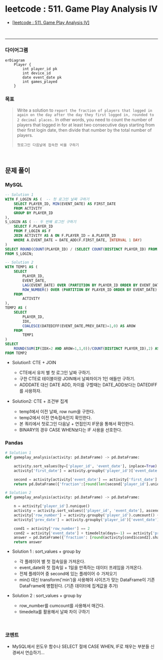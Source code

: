 # leetcode : 511. Game Play Analysis IV
* [[leetcode : 511. Game Play Analysis IV]](https://leetcode.com/problems/game-play-analysis-iv/description/)
<br>

---

### **다이어그램**
```mermaid
erDiagram
    Player {
        int player_id pk
        int device_id
        date event_date pk
        int games_played
    }
```

### **목표**
> Write a solution to `report the fraction of players that logged in again on the day after the day they first logged in, rounded to 2 decimal places.` In other words, you need to count the number of players that logged in for at least two consecutive days starting from their first login date, then divide that number by the total number of players.
>
> `첫로그인 다음날에 접속한 비율 구하기`

<br>

## 문제 풀이

### **MySQL**
```SQL
-- Solution 1
WITH F_LOGIN AS (  -- 첫 로그인 날짜 구하기
    SELECT PLAYER_ID, MIN(EVENT_DATE) AS FIRST_DATE
    FROM ACTIVITY
    GROUP BY PLAYER_ID
),
S_LOGIN AS ( -- 두 번째 로그인 구하기
    SELECT F.PLAYER_ID
    FROM F_LOGIN AS F
    JOIN ACTIVITY AS A ON F.PLAYER_ID = A.PLAYER_ID
    WHERE A.EVENT_DATE = DATE_ADD(F.FIRST_DATE, INTERVAL 1 DAY)
)
SELECT ROUND(COUNT(PLAYER_ID) / (SELECT COUNT(DISTINCT PLAYER_ID) FROM ACTIVITY), 2) AS FRACTION
FROM S_LOGIN;

-- Solution 2
WITH TEMP1 AS (
    SELECT
        PLAYER_ID,
        EVENT_DATE,
        LAG(EVENT_DATE) OVER (PARTITION BY PLAYER_ID ORDER BY EVENT_DATE) AS PREV_DATE,
        ROW_NUMBER() OVER (PARTITION BY PLAYER_ID ORDER BY EVENT_DATE) AS IDX
    FROM
        ACTIVITY
),
TEMP2 AS (
    SELECT
        PLAYER_ID,
        IDX,
        COALESCE(DATEDIFF(EVENT_DATE,PREV_DATE)=1,0) AS AROW
    FROM
        TEMP1
)
SELECT 
    ROUND(SUM(IF(IDX=2 AND AROW=1,1,0))/COUNT(DISTINCT PLAYER_ID),2) AS FRACTION
FROM TEMP2
```

* Solution1: CTE + JOIN
  * CTE에서 유저 별 첫 로그인 날짜 구하기.
  * 구한 CTE로 테이블이랑 JOIN해서 날짜차이가 1인 애들만 구하기.
  * ADDDATE 대신 DATE ADD, 차이를 구할때는 DATE_ADD보다는 DATEDIFF를 사용하자.
  
* Solution2: CTE + 조건부 집계
  * temp1에서 이전 날짜, row num을 구한다.
  * temp2에서 이전 연속접속인지 확인한다.
  * 본 쿼리에서 첫로그인 다음날 + 연접인지 IF문을 통해서 확인한다.
  * BINARY의 경우 CASE WHEN보다는 IF 사용을 선호한다.

### **Pandas**
```python
# Solution 1
def gameplay_analysis(activity: pd.DataFrame) -> pd.DataFrame:

    activity.sort_values(by=['player_id', 'event_date'], inplace=True)
    activity['first_date'] = activity.groupby('player_id')['event_date'].transform('min')

    second = activity[activity['event_date'] == activity['first_date'] + timedelta(days=1)]
    return pd.DataFrame({'fraction':[round(len(second['player_id'].unique())/len(activity['player_id'].unique()),2)]})

# Solution 2
def gameplay_analysis(activity: pd.DataFrame) -> pd.DataFrame:

    n = activity['player_id'].nunique()
    activity = activity.sort_values(['player_id', 'event_date'], ascending=True)
    activity['row_number'] = activity.groupby('player_id').cumcount() + 1
    activity['prev_date'] = activity.groupby('player_id')['event_date'].shift(1)

    cond1 = activity['row_number'] == 2
    cond2 = activity['event_date'] + timedelta(days=-1) == activity['prev_date']
    answer = pd.DataFrame({'fraction': [round(activity[cond1&cond2].shape[0]/n,2)]})
    return answer
```
* Solution 1 : sort_values + group by
  * 각 플레이어 별 첫 접속일을 가져온다.
  * event_date와 첫 접속일 + 1일을 만족하는 데이터 프레임을 가져온다.
  * 전체 플레이어 중 second에 있는 플레이어 수 가져오기
  * min() 대신 transform('min')을 사용해야 사이즈가 맞는 DataFrame이 기존 DataFrame에 병합된다. (기존 데이터에 집계값을 추가)
  
* Solution 2 : sort_values + group by
  * row_number를 cumcount를 사용해서 매긴다.
  * timedelta를 활용해서 날짜 차이 구하기

<br>

### **코멘트**
* MySQL에서 윈도우 함수나 SELECT 절에 CASE WHEN, IF로 채우는 부분들 신경써서 연습하기...
